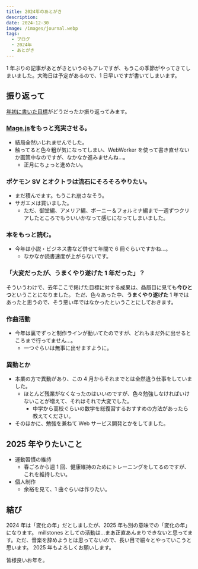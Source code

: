 ```yaml
---
title: 2024年のあとがき
description:
date: 2024-12-30
image: /images/journal.webp
tags:
  - ブログ
  - 2024年
  - あとがき
---
```


1 年ぶりの記事があとがきというのもアレですが、もうこの季節がやってきてしまいました。大晦日は予定があるので、1 日早いですが書いてしまいます。

## 振り返って

[年初に書いた目標](../afterword2023)がどうだったか振り返ってみます。

### [Mage.js](../mage-js)をもっと充実させる。

- 結局全然いじれませんでした。
- 触ってると色々粗が気になってしまい、WebWorker を使って書き直せないか画策中なのですが、なかなか進みませんね…。
  - 正月にちょっと進めたい。

### ポケモン SV とオクトラは流石にそろそろやりたい。

- まだ積んでます。もうこれ崩さなそう。
- サガエメは買いました。
  - ただ、御堂編、アメリア編、ボーニー＆フォルミナ編まで一週ずつクリアしたところでもういいかなって感じになってしまいました。

### 本をもっと読む。

- 今年は小説・ビジネス書など併せて年間で 6 冊ぐらいですかね…。
  - なかなか読書速度が上がらないです。

### 「大変だったが、うまくやり遂げた 1 年だった」？

そういうわけで、去年ここで掲げた目標に対する成果は、贔屓目に見ても**今ひとつ**ということになりました。
ただ、色々あった中、**うまくやり遂げた** 1 年ではあったと思うので、そう悪い年ではなかったということにしておきます。

### 作曲活動

- 今年は裏でずっと制作ラインが動いてたのですが、どれもまだ外に出せるところまで行ってません…。
  - 一つぐらいは無事に出せますように。

### 異動とか

- 本業の方で異動があり、この 4 月からそれまでとは全然違う仕事をしていました。
  - ほとんど残業がなくなったのはいいのですが、色々勉強しなければいけないことが増えて、それはそれで大変でした。
    - 中学から高校ぐらいの数学を総復習するおすすめの方法があったら教えてください。
- そのほかに、勉強を兼ねて Web サービス開発とかをしてました。

## 2025 年やりたいこと

- 運動習慣の維持
  - 春ごろから週 1 回、健康維持のためにトレーニングをしてるのですが、これを維持したい。
- 個人制作
  - 余裕を見て、1 曲ぐらいは作りたい。

## 結び

2024 年は「変化の年」だとしましたが、2025 年も別の意味での「変化の年」になります。
millstones としての活動は…まあ正直あんまりできないと思ってます。ただ、音楽を辞めようとは思ってないので、長い目で細々とやっていこうと思います。
2025 年もよろしくお願いします。

皆様良いお年を。
